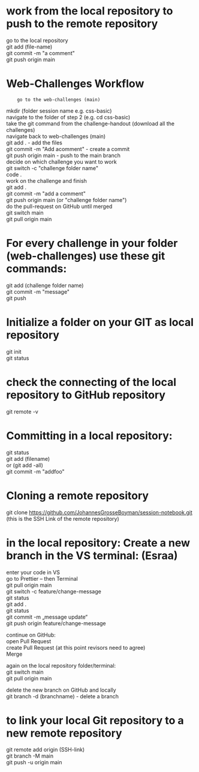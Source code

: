 # work from the local repository to push to the remote repository
go to the local repository    
git add (file-name)     
git commit -m "a comment"     
git push origin main

# Web-Challenges Workflow
		go to the web-challenges (main)    
mkdir (folder session name e.g. css-basic)    
		navigate to the folder of step 2 (e.g. cd css-basic)        
take the git command from the challenge-handout (download all the challenges)   
		navigate back to web-challenges (main)   
git add .  - add the files   
git commit -m "Add acomment"  - create a commit   
git push origin main - push to the main branch    
		decide on which challenge you want to work   
git switch -c "challenge folder name"   
code .    
		work on the challenge and finish   
 git add .    
 git commit -m "add a comment"   
 git push origin main (or "challenge folder name")   
 		do the pull-request on GitHub until merged    
   git switch main    
   git pull origin main   

# For every challenge in your folder (web-challenges) use these git commands:
git add (challenge folder name)  
git commit -m "message"   
git push  

# Initialize a folder on your GIT as local repository
git init   
git status   

# check the connecting of the local repository to GitHub repository
git remote -v  

# Committing in a local repository:
git status   
git add (filename)    
or (git add -all)    
git commit -m "addfoo"    

# Cloning a remote repository
git clone https://github.com/JohannesGrosseBoyman/session-notebook.git (this is the SSH Link of the remote repository)

# in the local repository: Create a new branch in the VS terminal: (Esraa)
enter your code in VS    
go to Prettier – then Terminal   
  git pull origin main    
  git switch -c feature/change-message    
  git status   
  git add .     
  git status    
  git commit -m „message update“    
  git push origin feature/change-message    

continue on GitHub:   
	open Pull Request   
	create Pull Request (at this point revisors need to agree)   
	Merge    

again on the local repository folder/terminal:    
	git switch main   
	git pull origin main   
   
delete the new branch on GitHub and locally   
git branch -d (branchname)  - delete a branch   

# to link your local Git repository to a new remote repository   
git remote add origin (SSH-link)     
git branch -M main   
git push -u origin main    

